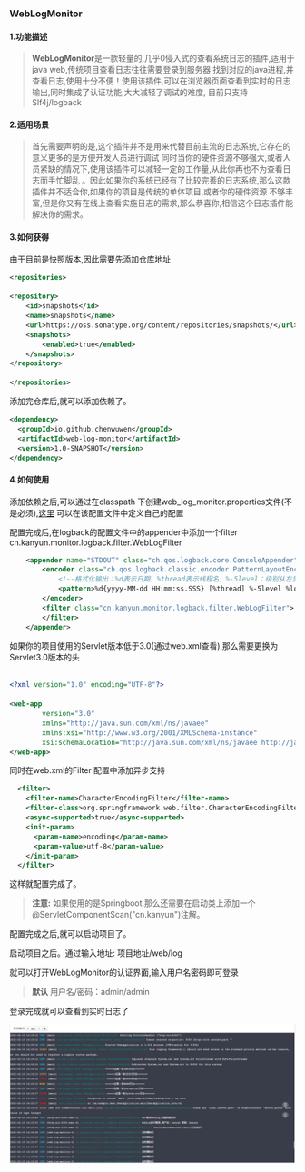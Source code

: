 ### WebLogMonitor

#### 1.功能描述
>**WebLogMonitor**是一款轻量的,几乎0侵入式的查看系统日志的插件,适用于java web,传统项目查看日志往往需要登录到服务器
>找到对应的java进程,并查看日志,使用十分不便！使用该插件,可以在浏览器页面查看到实时的日志输出,同时集成了认证功能,大大减轻了调试的难度,
>目前只支持Slf4j/logback

#### 2.适用场景
> 首先需要声明的是,这个插件并不是用来代替目前主流的日志系统,它存在的意义更多的是方便开发人员进行调试
>同时当你的硬件资源不够强大,或者人员紧缺的情况下,使用该插件可以减轻一定的工作量,从此你再也不为查看日志而手忙脚乱
。因此如果你的系统已经有了比较完善的日志系统,那么这款插件并不适合你,如果你的项目是传统的单体项目,或者你的硬件资源
不够丰富,但是你又有在线上查看实施日志的需求,那么恭喜你,相信这个日志插件能解决你的需求。


#### 3.如何获得
由于目前是快照版本,因此需要先添加仓库地址
```xml
<repositories>
 
<repository>
    <id>snapshots</id>
    <name>snapshots</name>
    <url>https://oss.sonatype.org/content/repositories/snapshots/</url>
    <snapshots>
        <enabled>true</enabled>
    </snapshots>
</repository>
 
</repositories>
```
添加完仓库后,就可以添加依赖了。

```xml
<dependency>
  <groupId>io.github.chenwuwen</groupId>
  <artifactId>web-log-monitor</artifactId>
  <version>1.0-SNAPSHOT</version>
</dependency>

```



#### 4.如何使用
添加依赖之后,可以通过在classpath 下创建web_log_monitor.properties文件(不是必须),[这里](https://github.com/chenwuwen/web_log_monitor/blob/master/web_log_monitor.properties)
可以在该配置文件中定义自己的配置

配置完成后,在logback的配置文件中的appender中添加一个filter
cn.kanyun.monitor.logback.filter.WebLogFilter

```xml
    <appender name="STDOUT" class="ch.qos.logback.core.ConsoleAppender">
        <encoder class="ch.qos.logback.classic.encoder.PatternLayoutEncoder">
            <!--格式化输出：%d表示日期，%thread表示线程名，%-5level：级别从左显示5个字符宽度%msg：日志消息，%n是换行符-->
            <pattern>%d{yyyy-MM-dd HH:mm:ss.SSS} [%thread] %-5level %logger{50} - %msg%n</pattern>
        </encoder>
        <filter class="cn.kanyun.monitor.logback.filter.WebLogFilter">
        </filter>
    </appender>
```

如果你的项目使用的Servlet版本低于3.0(通过web.xml查看),那么需要更换为Servlet3.0版本的头
```xml

<?xml version="1.0" encoding="UTF-8"?>  
   
<web-app  
        version="3.0"  
        xmlns="http://java.sun.com/xml/ns/javaee"  
        xmlns:xsi="http://www.w3.org/2001/XMLSchema-instance"  
        xsi:schemaLocation="http://java.sun.com/xml/ns/javaee http://java.sun.com/xml/ns/javaee/web-app_3_0.xsd">  
</web-app>

```

同时在web.xml的Filter 配置中添加异步支持

```xml
  <filter>
    <filter-name>CharacterEncodingFilter</filter-name>
    <filter-class>org.springframework.web.filter.CharacterEncodingFilter</filter-class>
    <async-supported>true</async-supported>
    <init-param>
      <param-name>encoding</param-name>
      <param-value>utf-8</param-value>
    </init-param>
  </filter>

```

这样就配置完成了。


> **注意:** 如果使用的是Springboot,那么还需要在启动类上添加一个@ServletComponentScan("cn.kanyun")注解。


配置完成之后,就可以启动项目了。

启动项目之后。通过输入地址:  项目地址/web/log

就可以打开WebLogMonitor的认证界面,输入用户名密码即可登录

> **默认** 用户名/密码：admin/admin

登录完成就可以查看到实时日志了



![日志查看示例](image/demo.PNG)



